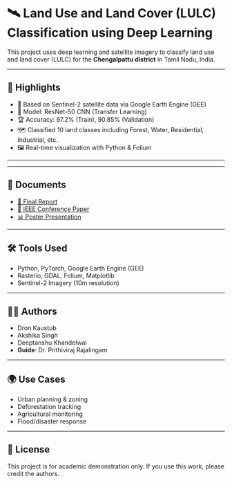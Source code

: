 # 🛰️ Land Use and Land Cover (LULC) Classification using Deep Learning

This project uses deep learning and satellite imagery to classify land use and land cover (LULC) for the **Chengalpattu district** in Tamil Nadu, India.

---

## 🚀 Highlights

- 📡 Based on Sentinel-2 satellite data via Google Earth Engine (GEE)
- 🧠 Model: ResNet-50 CNN (Transfer Learning)
- 🏆 Accuracy: 97.2% (Train), 90.85% (Validation)
- 🗺️ Classified 10 land classes including Forest, Water, Residential, Industrial, etc.
- 🖼️ Real-time visualization with Python & Folium

---

---

## 📄 Documents

- [📕 Final Report](./reports/Batch_5_report.pdf)
- [📘 IEEE Conference Paper](./reports/ieee_paper.pdf)
- [📊 Poster Presentation](./reports/Batch_5_poster.pdf)

---

## 🛠 Tools Used

- Python, PyTorch, Google Earth Engine (GEE)
- Rasterio, GDAL, Folium, Matplotlib
- Sentinel-2 Imagery (10m resolution)

---

## 🧑‍💻 Authors

- Dron Kaustub  
- Akshika Singh  
- Deeptanshu Khandelwal  
- **Guide**: Dr. Prithiviraj Rajalingam

---

## 🌍 Use Cases

- Urban planning & zoning  
- Deforestation tracking  
- Agricultural monitoring  
- Flood/disaster response  

---

## 📜 License

This project is for academic demonstration only. If you use this work, please credit the authors.

